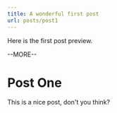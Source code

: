 ```yaml
---
title: A wonderful first post
url: posts/post1
---
```

Here is the first post preview.

--MORE--

# Post One

This is a nice post, don't you think?
